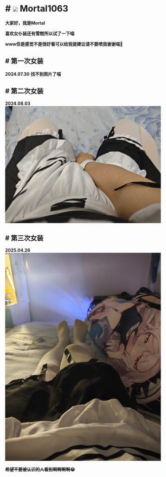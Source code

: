 # # <img src="https://avatars.githubusercontent.com/u/67450665" width="35" /> Mortal1063

**大家好，我是Mortal**

**喜欢女仆装还有雪糕所以试了一下喵**

**www但是感觉不是很好看可以给我提建议请不要喷我谢谢喵🥺**

## # 第一次女装
**2024.07.30**
**找不到照片了喵**

## # 第二次女装
**2024.08.03**
![](./2.jpg)

## # 第三次女装
**2025.04.26**
![](./3.jpg)

**~~希望不要被认识的人看到啊啊啊啊😭~~**

